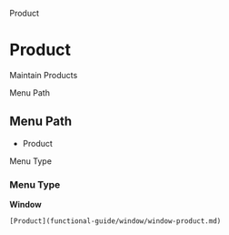 
Product
# Product


Maintain Products

Menu Path
## Menu Path



- Product

Menu Type
### Menu Type

**Window**


```
[Product](functional-guide/window/window-product.md)
```